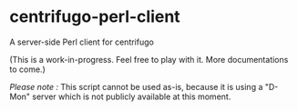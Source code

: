 # centrifugo-perl-client
A server-side Perl client for centrifugo

(This is a work-in-progress. Feel free to play with it. More documentations to come.)

*Please note :* This script cannot be used as-is, because it is using a "D-Mon" server which is not publicly available at this moment.
